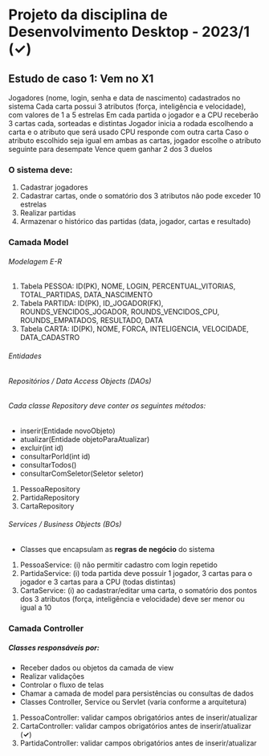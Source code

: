 # Projeto da disciplina de Desenvolvimento Desktop - 2023/1 (<span><strong>&#10003;</strong></span>)

## Estudo de caso 1: Vem no X1
Jogadores (nome, login, senha e data de nascimento) cadastrados no sistema
Cada carta possui 3 atributos (força, inteligência e velocidade), com valores de 1 a 5 estrelas
Em cada partida o jogador e a CPU receberão 3 cartas cada, sorteadas e distintas
Jogador inicia a rodada escolhendo a carta e o atributo que será usado
CPU responde com outra carta
Caso o atributo escolhido seja igual em ambas as cartas, jogador escolhe o atributo seguinte para desempate
Vence quem ganhar 2 dos 3 duelos

### O sistema deve:
1. Cadastrar jogadores
2. Cadastrar cartas, onde o somatório dos 3 atributos não pode exceder 10 estrelas
3. Realizar partidas
4. Armazenar o histórico das partidas (data, jogador, cartas e resultado)


### Camada Model
###### Modelagem E-R

1. Tabela PESSOA: ID(PK), NOME, LOGIN, PERCENTUAL_VITORIAS, TOTAL_PARTIDAS, DATA_NASCIMENTO 
2. Tabela PARTIDA: ID(PK), ID_JOGADOR(FK), ROUNDS_VENCIDOS_JOGADOR, ROUNDS_VENCIDOS_CPU, ROUNDS_EMPATADOS, RESULTADO, DATA 
3. Tabela CARTA: ID(PK), NOME, FORCA, INTELIGENCIA, VELOCIDADE, DATA_CADASTRO

###### Entidades
###### Repositórios / Data Access Objects (DAOs)
###### Cada classe Repository deve conter os seguintes métodos: 
* inserir(Entidade novoObjeto)
* atualizar(Entidade objetoParaAtualizar)
* excluir(int id)
* consultarPorId(int id) 
* consultarTodos()
* consultarComSeletor(Seletor seletor)

1. PessoaRepository 
2. PartidaRepository 
3. CartaRepository

###### Services / Business Objects (BOs)
* Classes que encapsulam as **regras de negócio** do sistema

1. PessoaService: (i) não permitir cadastro com login repetido
2. PartidaService:  (i) toda partida deve possuir 1 jogador, 3 cartas para o jogador e 3 cartas para a CPU (todas distintas)
3. CartaService: (i) ao cadastrar/editar uma carta, o somatório dos pontos dos 3 atributos (força, inteligência e velocidade) deve ser menor ou igual a 10

### Camada Controller
##### Classes responsáveis por: 

* Receber dados ou objetos da camada de view
* Realizar validações
* Controlar o fluxo de telas
* Chamar a camada de model para persistências ou consultas de dados
* Classes Controller, Service ou Servlet (varia conforme a arquitetura)


1. PessoaController: validar campos obrigatórios antes de inserir/atualizar
2. CartaController: validar campos obrigatórios antes de inserir/atualizar (<span><strong>&#10003;</strong></span>)
3. PartidaController: validar campos obrigatórios antes de inserir/atualizar
